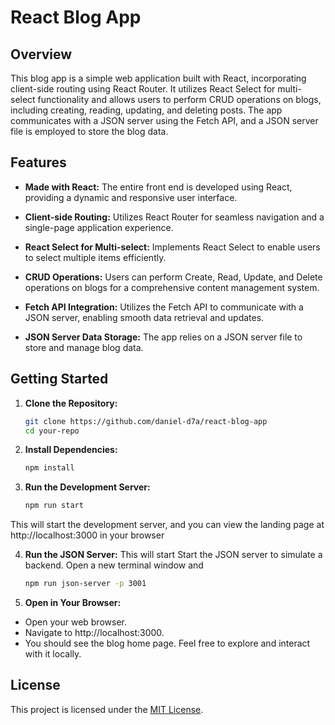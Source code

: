 # React Blog App

## Overview

This blog app is a simple web application built with React, incorporating client-side routing using React Router. It utilizes React Select for multi-select functionality and allows users to perform CRUD operations on blogs, including creating, reading, updating, and deleting posts. The app communicates with a JSON server using the Fetch API, and a JSON server file is employed to store the blog data.

## Features

- **Made with React:** The entire front end is developed using React, providing a dynamic and responsive user interface.

- **Client-side Routing:** Utilizes React Router for seamless navigation and a single-page application experience.

- **React Select for Multi-select:** Implements React Select to enable users to select multiple items efficiently.

- **CRUD Operations:** Users can perform Create, Read, Update, and Delete operations on blogs for a comprehensive content management system.

- **Fetch API Integration:** Utilizes the Fetch API to communicate with a JSON server, enabling smooth data retrieval and updates.

- **JSON Server Data Storage:** The app relies on a JSON server file to store and manage blog data.

## Getting Started

1. **Clone the Repository:**
   ```bash
   git clone https://github.com/daniel-d7a/react-blog-app
   cd your-repo

2. **Install Dependencies:**
   ```bash
   npm install

3. **Run the Development Server:**
   ```bash
   npm run start
This will start the development server, and you can view the landing page at http://localhost:3000 in your browser

4. **Run the JSON Server:**
This will start Start the JSON server to simulate a backend. Open a new terminal window and

   ```bash
   npm run json-server -p 3001

5. **Open in Your Browser:**
- Open your web browser.
- Navigate to http://localhost:3000.
- You should see the blog home page. Feel free to explore and interact with it locally.

## License

This project is licensed under the [MIT License](LICENSE).
